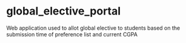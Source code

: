 # global_elective_portal
Web application used to allot global elective to students based on the submission time of preference list and current CGPA
